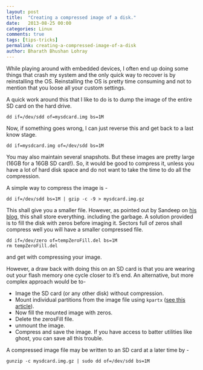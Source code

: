 ```yaml
---
layout: post
title:  "Creating a compressed image of a disk."
date:   2013-08-25 00:00
categories: Linux
comments: true
tags: [tips-tricks]
permalink: creating-a-compressed-image-of-a-disk
author: Bharath Bhushan Lohray
---
```

While playing around with embedded devices, I often end up doing some things that crash my system and the only quick way to recover is by reinstalling the OS. Reinstalling the OS is pretty time consuming and not to mention that you loose all your custom settings.

A quick work around this that I like to do is to dump the image of the entire SD card on the hard drive.

```
dd if=/dev/sdd of=mysdcard.img bs=1M
```

Now, if something goes wrong, I can just reverse this and get back to a last know stage.

```
dd if=mysdcard.img of=/dev/sdd bs=1M
```

You may also maintain several snapshots. But these images are pretty large (16GB for a 16GB SD card!). So, it would be good to compress it, unless you have a lot of hard disk space and do not want to take the time to do all the compression.

A simple way to compress the image is -

```
dd if=/dev/sdd bs=1M | gzip -c -9 > mysdcard.img.gz
```

This shall give you a smaller file.  However, as pointed out by Sandeep on [his blog](http://www.linuxweblog.com/dd-image), this shall store everything. including the garbage. A solution provided is to fill the disk with zeros before imaging it. Sectors full of zeros shall compress well you will have a smaller compressed file.

```
dd if=/dev/zero of=tempZeroFill.del bs=1M
rm tempZeroFill.del
```

and get with compressing your image.

However, a draw back with doing this on an SD card is that you are wearing out your flash memory one cycle closer to it’s end. An alternative, but more complex approach would be to-

* Image the SD card (or any other disk) without compression.
* Mount individual partitions from the image file using `kpartx` ([see this article](http://bharath.lohray.com/weblog/how-do-i-mount-an-sd-card-image-that-has-multiple-partitions/)).
* Now fill the mounted image with zeros.
* Delete the zerosFill file.
* unmount the image.
* Compress and save the image.
If you have access to batter utilities like ghost, you can save all this trouble.

A compressed image file may be written to an SD card at a later time by -

```
gunzip -c mysdcard.img.gz | sudo dd of=/dev/sdd bs=1M
```
